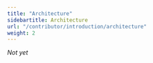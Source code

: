 ```yaml
---
title: "Architecture"
sidebartitle: Architecture
url: "/contributor/introduction/architecture"
weight: 2
---
```


_Not yet_
